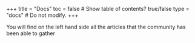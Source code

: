 +++
title = "Docs"
toc = false  # Show table of contents? true/false
type = "docs"  # Do not modify.
+++

You will find on the left hand side all the articles that the community has been able to gather
